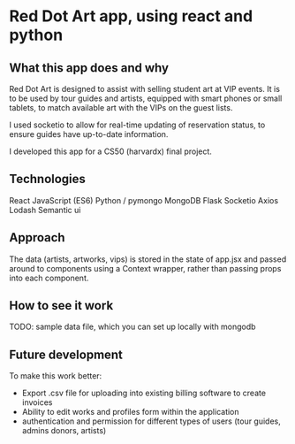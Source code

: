 # Red Dot Art app, using react and python

## What this app does and why

Red Dot Art is designed to assist with selling student art at VIP events.
It is to be used by tour guides and artists, equipped with smart phones or small tablets, to match available art with the VIPs on the guest lists.

I used socketio to allow for real-time updating of reservation status, to ensure guides have up-to-date information.

I developed this app for a CS50 (harvardx) final project.

## Technologies

React
JavaScript (ES6)
Python / pymongo
MongoDB
Flask
Socketio
Axios
Lodash
Semantic ui

## Approach

The data (artists, artworks, vips) is stored in the state of app.jsx and passed around to components using a Context wrapper, rather than passing props into each component.

## How to see it work

TODO: sample data file, which you can set up locally with mongodb

## Future development

To make this work better:

- Export .csv file for uploading into existing billing software to create invoices
- Ability to edit works and profiles form within the application
- authentication and permission for different types of users (tour guides, admins donors, artists)

